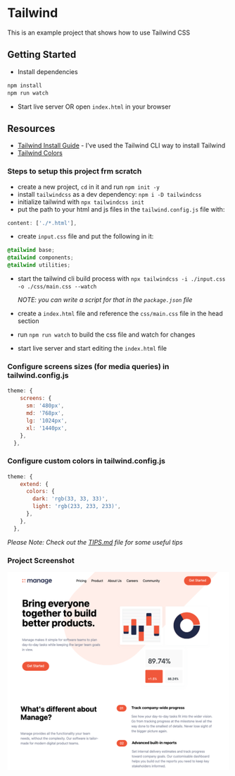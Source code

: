 # Tailwind

This is an example project that shows how to use Tailwind CSS

## Getting Started

- Install dependencies

```bash
npm install
npm run watch
```

- Start live server OR open `index.html` in your browser

## Resources

- [Tailwind Install Guide](https://tailwindcss.com/docs/installation) - I've used the Tailwind CLI way to install Tailwind
- [Tailwind Colors](https://tailwindcss.com/docs/customizing-colors)

### Steps to setup this project frm scratch

- create a new project, `cd` in it and run `npm init -y`
- install `tailwindcss` as a dev dependency: `npm i -D tailwindcss`
- initialize tailwind with `npx tailwindcss init`
- put the path to your html and js files in the `tailwind.config.js` file with:

```js
content: ['./*.html'],
```

- create `input.css` file and put the following in it:

```css
@tailwind base;
@tailwind components;
@tailwind utilities;
```

- start the tailwind cli build process with `npx tailwindcss -i ./input.css -o ./css/main.css --watch`

  _NOTE: you can write a script for that in the `package.json` file_

- create a `index.html` file and reference the `css/main.css` file in the head section

- run `npm run watch` to build the css file and watch for changes

- start live server and start editing the `index.html` file

### Configure screens sizes (for media queries) in tailwind.config.js

```js
theme: {
    screens: {
      sm: '480px',
      md: '768px',
      lg: '1024px',
      xl: '1440px',
    },
  },
```

### Configure custom colors in tailwind.config.js

```js
theme: {
    extend: {
      colors: {
        dark: 'rgb(33, 33, 33)',
        light: 'rgb(233, 233, 233)',
      },
    },
  },
```

_Please Note: Check out the [TIPS.md](./TIPS.md) file for some useful tips_

### Project Screenshot

![Project Screenshot](./img/screenshot.png?raw=true 'Project Screenshot')

